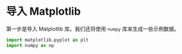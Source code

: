 # 导入 Matplotlib

第一步是导入 Matplotlib 库。我们还将使用 `numpy` 库来生成一些示例数据。

```python
import matplotlib.pyplot as plt
import numpy as np
```
